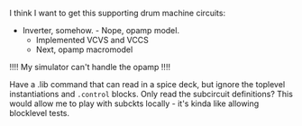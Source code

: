 I think I want to get this supporting drum machine circuits:

* Inverter, somehow. - Nope, opamp model.
    - Implemented VCVS and VCCS
    - Next, opamp macromodel

!!!! My simulator can't handle the opamp !!!!


Have a .lib command that can read in a spice deck, but ignore the
toplevel instantiations and `.control` blocks. Only read the
subcircuit definitions? This would allow me to play with subckts
locally - it's kinda like allowing blocklevel tests.



